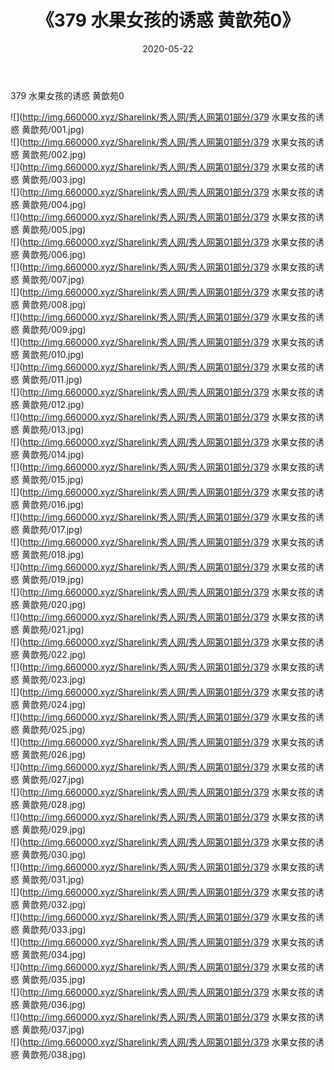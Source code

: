 ﻿---
layout: post
title:  《379 水果女孩的诱惑 黄歆苑0》
date:   2020-05-22
img: http://img.660000.xyz/Sharelink/秀人网/秀人网第01部分/379 水果女孩的诱惑 黄歆苑0/000.jpg
categories: [美女, 清纯, 唯美]
---

379 水果女孩的诱惑 黄歆苑0

  ![](http://img.660000.xyz/Sharelink/秀人网/秀人网第01部分/379 水果女孩的诱惑 黄歆苑/001.jpg) <br> ![](http://img.660000.xyz/Sharelink/秀人网/秀人网第01部分/379 水果女孩的诱惑 黄歆苑/002.jpg) <br> ![](http://img.660000.xyz/Sharelink/秀人网/秀人网第01部分/379 水果女孩的诱惑 黄歆苑/003.jpg) <br> ![](http://img.660000.xyz/Sharelink/秀人网/秀人网第01部分/379 水果女孩的诱惑 黄歆苑/004.jpg) <br> ![](http://img.660000.xyz/Sharelink/秀人网/秀人网第01部分/379 水果女孩的诱惑 黄歆苑/005.jpg) <br> ![](http://img.660000.xyz/Sharelink/秀人网/秀人网第01部分/379 水果女孩的诱惑 黄歆苑/006.jpg) <br> ![](http://img.660000.xyz/Sharelink/秀人网/秀人网第01部分/379 水果女孩的诱惑 黄歆苑/007.jpg) <br> ![](http://img.660000.xyz/Sharelink/秀人网/秀人网第01部分/379 水果女孩的诱惑 黄歆苑/008.jpg) <br> ![](http://img.660000.xyz/Sharelink/秀人网/秀人网第01部分/379 水果女孩的诱惑 黄歆苑/009.jpg) <br> ![](http://img.660000.xyz/Sharelink/秀人网/秀人网第01部分/379 水果女孩的诱惑 黄歆苑/010.jpg) <br> ![](http://img.660000.xyz/Sharelink/秀人网/秀人网第01部分/379 水果女孩的诱惑 黄歆苑/011.jpg) <br> ![](http://img.660000.xyz/Sharelink/秀人网/秀人网第01部分/379 水果女孩的诱惑 黄歆苑/012.jpg) <br> ![](http://img.660000.xyz/Sharelink/秀人网/秀人网第01部分/379 水果女孩的诱惑 黄歆苑/013.jpg) <br> ![](http://img.660000.xyz/Sharelink/秀人网/秀人网第01部分/379 水果女孩的诱惑 黄歆苑/014.jpg) <br> ![](http://img.660000.xyz/Sharelink/秀人网/秀人网第01部分/379 水果女孩的诱惑 黄歆苑/015.jpg) <br> ![](http://img.660000.xyz/Sharelink/秀人网/秀人网第01部分/379 水果女孩的诱惑 黄歆苑/016.jpg) <br> ![](http://img.660000.xyz/Sharelink/秀人网/秀人网第01部分/379 水果女孩的诱惑 黄歆苑/017.jpg) <br> ![](http://img.660000.xyz/Sharelink/秀人网/秀人网第01部分/379 水果女孩的诱惑 黄歆苑/018.jpg) <br> ![](http://img.660000.xyz/Sharelink/秀人网/秀人网第01部分/379 水果女孩的诱惑 黄歆苑/019.jpg) <br> ![](http://img.660000.xyz/Sharelink/秀人网/秀人网第01部分/379 水果女孩的诱惑 黄歆苑/020.jpg) <br> ![](http://img.660000.xyz/Sharelink/秀人网/秀人网第01部分/379 水果女孩的诱惑 黄歆苑/021.jpg) <br> ![](http://img.660000.xyz/Sharelink/秀人网/秀人网第01部分/379 水果女孩的诱惑 黄歆苑/022.jpg) <br> ![](http://img.660000.xyz/Sharelink/秀人网/秀人网第01部分/379 水果女孩的诱惑 黄歆苑/023.jpg) <br> ![](http://img.660000.xyz/Sharelink/秀人网/秀人网第01部分/379 水果女孩的诱惑 黄歆苑/024.jpg) <br> ![](http://img.660000.xyz/Sharelink/秀人网/秀人网第01部分/379 水果女孩的诱惑 黄歆苑/025.jpg) <br> ![](http://img.660000.xyz/Sharelink/秀人网/秀人网第01部分/379 水果女孩的诱惑 黄歆苑/026.jpg) <br> ![](http://img.660000.xyz/Sharelink/秀人网/秀人网第01部分/379 水果女孩的诱惑 黄歆苑/027.jpg) <br> ![](http://img.660000.xyz/Sharelink/秀人网/秀人网第01部分/379 水果女孩的诱惑 黄歆苑/028.jpg) <br> ![](http://img.660000.xyz/Sharelink/秀人网/秀人网第01部分/379 水果女孩的诱惑 黄歆苑/029.jpg) <br> ![](http://img.660000.xyz/Sharelink/秀人网/秀人网第01部分/379 水果女孩的诱惑 黄歆苑/030.jpg) <br> ![](http://img.660000.xyz/Sharelink/秀人网/秀人网第01部分/379 水果女孩的诱惑 黄歆苑/031.jpg) <br> ![](http://img.660000.xyz/Sharelink/秀人网/秀人网第01部分/379 水果女孩的诱惑 黄歆苑/032.jpg) <br> ![](http://img.660000.xyz/Sharelink/秀人网/秀人网第01部分/379 水果女孩的诱惑 黄歆苑/033.jpg) <br> ![](http://img.660000.xyz/Sharelink/秀人网/秀人网第01部分/379 水果女孩的诱惑 黄歆苑/034.jpg) <br> ![](http://img.660000.xyz/Sharelink/秀人网/秀人网第01部分/379 水果女孩的诱惑 黄歆苑/035.jpg) <br> ![](http://img.660000.xyz/Sharelink/秀人网/秀人网第01部分/379 水果女孩的诱惑 黄歆苑/036.jpg) <br> ![](http://img.660000.xyz/Sharelink/秀人网/秀人网第01部分/379 水果女孩的诱惑 黄歆苑/037.jpg) <br> ![](http://img.660000.xyz/Sharelink/秀人网/秀人网第01部分/379 水果女孩的诱惑 黄歆苑/038.jpg) <br>